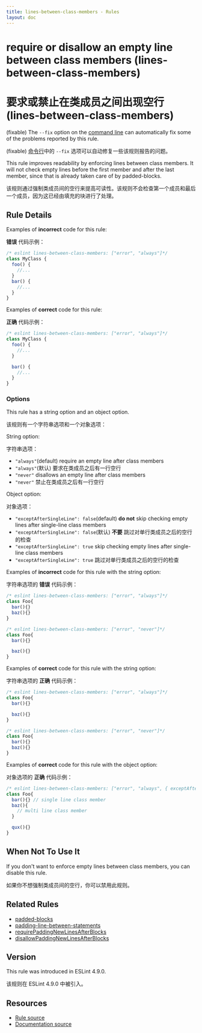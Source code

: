 ```yaml
---
title: lines-between-class-members - Rules
layout: doc
---
```

<!-- Note: No pull requests accepted for this file. See README.md in the root directory for details. -->

# require or disallow an empty line between class members (lines-between-class-members)

# 要求或禁止在类成员之间出现空行 (lines-between-class-members)

(fixable) The `--fix` option on the [command line](../user-guide/command-line-interface#fix) can automatically fix some of the problems reported by this rule.

(fixable) [命令行](../user-guide/command-line-interface#fix)中的 `--fix` 选项可以自动修复一些该规则报告的问题。

This rule improves readability by enforcing lines between class members. It will not check empty lines before the first member and after the last member, since that is already taken care of by padded-blocks.

该规则通过强制类成员间的空行来提高可读性。该规则不会检查第一个成员和最后一个成员，因为这已经由填充的块进行了处理。

## Rule Details

Examples of **incorrect** code for this rule:

**错误** 代码示例：

```js
/* eslint lines-between-class-members: ["error", "always"]*/
class MyClass {
  foo() {
    //...
  }
  bar() {
    //...
  }
}
```

Examples of **correct** code for this rule:

**正确** 代码示例：

```js
/* eslint lines-between-class-members: ["error", "always"]*/
class MyClass {
  foo() {
    //...
  }

  bar() {
    //...
  }
}
```

### Options

This rule has a string option and an object option.

该规则有一个字符串选项和一个对象选项：

String option:

字符串选项：

* `"always"`(default) require an empty line after class members
* `"always"`(默认) 要求在类成员之后有一行空行
* `"never"` disallows an empty line after class members
* `"never"` 禁止在类成员之后有一行空行

Object option:

对象选项：

* `"exceptAfterSingleLine": false`(default) **do not** skip checking empty lines after single-line class members
* `"exceptAfterSingleLine": false`(默认) **不要** 跳过对单行类成员之后的空行的检查
* `"exceptAfterSingleLine": true` skip checking empty lines after single-line class members
* `"exceptAfterSingleLine": true` 跳过对单行类成员之后的空行的检查

Examples of **incorrect** code for this rule with the string option:

字符串选项的 **错误** 代码示例：

```js
/* eslint lines-between-class-members: ["error", "always"]*/
class Foo{
  bar(){}
  baz(){}
}

/* eslint lines-between-class-members: ["error", "never"]*/
class Foo{
  bar(){}

  baz(){}
}
```

Examples of **correct** code for this rule with the string option:

字符串选项的 **正确** 代码示例：

```js
/* eslint lines-between-class-members: ["error", "always"]*/
class Foo{
  bar(){}

  baz(){}
}

/* eslint lines-between-class-members: ["error", "never"]*/
class Foo{
  bar(){}
  baz(){}
}
```

Examples of **correct** code for this rule with the object option:

对象选项的 **正确** 代码示例：

```js
/* eslint lines-between-class-members: ["error", "always", { exceptAfterSingleLine: true }]*/
class Foo{
  bar(){} // single line class member
  baz(){
    // multi line class member
  }

  qux(){}
}
```

## When Not To Use It

If you don't want to enforce empty lines between class members, you can disable this rule.

如果你不想强制类成员间的空行，你可以禁用此规则。

## Related Rules

* [padded-blocks](padded-blocks)
* [padding-line-between-statements](padding-line-between-statements)
* [requirePaddingNewLinesAfterBlocks](http://jscs.info/rule/requirePaddingNewLinesAfterBlocks)
* [disallowPaddingNewLinesAfterBlocks](http://jscs.info/rule/disallowPaddingNewLinesAfterBlocks)

## Version

This rule was introduced in ESLint 4.9.0.

该规则在 ESLint 4.9.0 中被引入。

## Resources

* [Rule source](https://github.com/eslint/eslint/tree/master/lib/rules/lines-between-class-members.js)
* [Documentation source](https://github.com/eslint/eslint/tree/master/docs/rules/lines-between-class-members.md)
